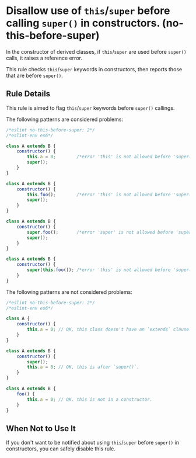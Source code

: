 # Disallow use of `this`/`super` before calling `super()` in constructors. (no-this-before-super)

In the constructor of derived classes, if `this`/`super` are used before `super()` calls, it raises a reference error.

This rule checks `this`/`super` keywords in constructors, then reports those that are before `super()`.

## Rule Details

This rule is aimed to flag `this`/`super` keywords before `super()` callings.

The following patterns are considered problems:

```js
/*eslint no-this-before-super: 2*/
/*eslint-env es6*/

class A extends B {
    constructor() {
        this.a = 0;        /*error 'this' is not allowed before 'super()'*/
        super();
    }
}

class A extends B {
    constructor() {
        this.foo();        /*error 'this' is not allowed before 'super()'*/
        super();
    }
}

class A extends B {
    constructor() {
        super.foo();       /*error 'super' is not allowed before 'super()'*/
        super();
    }
}

class A extends B {
    constructor() {
        super(this.foo()); /*error 'this' is not allowed before 'super()'*/
    }
}
```

The following patterns are not considered problems:

```js
/*eslint no-this-before-super: 2*/
/*eslint-env es6*/

class A {
    constructor() {
        this.a = 0; // OK, this class doesn't have an `extends` clause.
    }
}

class A extends B {
    constructor() {
        super();
        this.a = 0; // OK, this is after `super()`.
    }
}

class A extends B {
    foo() {
        this.a = 0; // OK. this is not in a constructor.
    }
}
```

## When Not to Use It

If you don't want to be notified about using `this`/`super` before `super()` in constructors, you can safely disable this rule.
